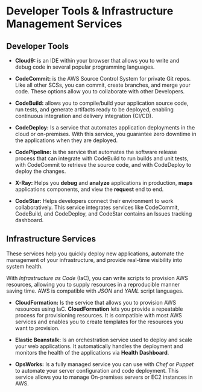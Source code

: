 # Developer Tools & Infrastructure Management Services

## Developer Tools

- **Cloud9:** is an IDE within your browser that allows you to write and debug code in several popular programming languages.

- **CodeCommit:** is the AWS Source Control System for private Git repos. Like all other SCSs, you can commit, create branches, and merge your code. These options allow you to collaborate with other Developers.

- **CodeBuild:** allows you to compile/build your application source code, run tests, and generate artifacts ready to be deployed, enabling continuous integration and delivery integration (CI/CD).

- **CodeDeploy:** Is a service that automates application deployments in the cloud or on-premises. With this service, you guarantee zero downtime in the applications when they are deployed.

- **CodePipeline:** is the service that automates the software release process that can integrate with CodeBuild to run builds and unit tests, with CodeCommit to retrieve the source code, and with CodeDeploy to deploy the changes.

- **X-Ray:** Helps you **debug** and **analyze** applications in production, **maps** applications components, and view the **request** end to end.

- **CodeStar:** Helps developers connect their environment to work collaboratively. This service integrates services like CodeCommit, CodeBuild, and CodeDeploy, and CodeStar contains an Issues tracking dashboard.

## Infrastructure Services

These services help you quickly deploy new applications, automate the management of your infrastructure, and provide real-time visibility into system health.

With *Infrastructure as Code* (IaC), you can write scripts to provision AWS resources, allowing you to supply resources in a reproducible manner saving time. AWS is compatible with *JSON* and *YAML* script languages.

- **CloudFormation:** Is the service that allows you to provision AWS resources using IaC. **CloudFormation** lets you provide a repeatable process for provisioning resources. It is compatible with most AWS services and enables you to create templates for the resources you want to provision.

- **Elastic Beanstalk:** Is an orchestration service used to deploy and scale your web applications. It automatically handles the deployment and monitors the health of the applications via **Health Dashboard**.

- **OpsWorks:** Is a fully managed service you can use with *Chef* or *Puppet* to automate your server configuration and code deployment. This service allows you to manage On-premises servers or EC2 instances in AWS.
